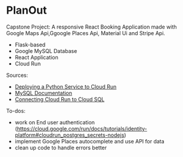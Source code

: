 # PlanOut
Capstone Project: A responsive React Booking Application made with Google Maps Api,Ggoogle Places Api, Material Ui and Stripe Api.

- Flask-based 
- Google MySQL Database
- React Application
- Cloud Run


Sources:
- [Deploying a Python Service to Cloud Run](https://cloud.google.com/run/docs/quickstarts/build-and-deploy/deploy-python-service)
- [MySQL Documentation](https://dev.mysql.com/doc/refman/5.7/en/)
- [Connecting Cloud Run to Cloud SQL](https://cloud.google.com/sql/docs/mysql/connect-instance-cloud-run#console) 



To-dos:
- work on End user authentication (https://cloud.google.com/run/docs/tutorials/identity-platform#cloudrun_postgres_secrets-nodejs)
- implement Google Places autocomplete and use API for data
- clean up code to handle errors better